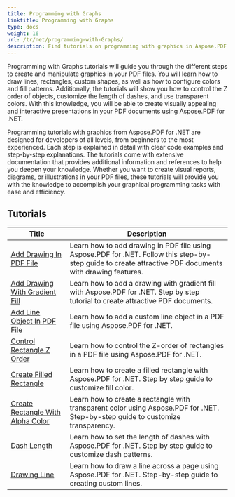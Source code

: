 ```yaml
---
title: Programming with Graphs
linktitle: Programming with Graphs
type: docs
weight: 16
url: /tr/net/programming-with-Graphs/
description: Find tutorials on programming with graphics in Aspose.PDF for .NET. Learn how to create and customize graphics in your PDF documents.
---
```

Programming with Graphs tutorials will guide you through the different steps to create and manipulate graphics in your PDF files. You will learn how to draw lines, rectangles, custom shapes, as well as how to configure colors and fill patterns. Additionally, the tutorials will show you how to control the Z order of objects, customize the length of dashes, and use transparent colors. With this knowledge, you will be able to create visually appealing and interactive presentations in your PDF documents using Aspose.PDF for .NET.

Programming tutorials with graphics from Aspose.PDF for .NET are designed for developers of all levels, from beginners to the most experienced. Each step is explained in detail with clear code examples and step-by-step explanations. The tutorials come with extensive documentation that provides additional information and references to help you deepen your knowledge. Whether you want to create visual reports, diagrams, or illustrations in your PDF files, these tutorials will provide you with the knowledge to accomplish your graphical programming tasks with ease and efficiency.

## Tutorials
| Title | Description |
| --- | --- | 
| [Add Drawing In PDF File](./add-drawing/) | Learn how to add drawing in PDF file using Aspose.PDF for .NET. Follow this step-by-step guide to create attractive PDF documents with drawing features. |  
| [Add Drawing With Gradient Fill](./add-drawing-with-gradient-fill/) | Learn how to add a drawing with gradient fill with Aspose.PDF for .NET. Step by step tutorial to create attractive PDF documents. |  
| [Add Line Object In PDF File](./add-line-object/) | Learn how to add a custom line object in a PDF file using Aspose.PDF for .NET. |  
| [Control Rectangle Z Order](./control-rectangle-z-order/) | Learn how to control the Z-order of rectangles in a PDF file using Aspose.PDF for .NET.  |  
| [Create Filled Rectangle](./create-filled-rectangle/) | Learn how to create a filled rectangle with Aspose.PDF for .NET. Step by step guide to customize fill color. |  
| [Create Rectangle With Alpha Color](./create-rectangle-with-alpha-color/) | Learn how to create a rectangle with transparent color using Aspose.PDF for .NET. Step-by-step guide to customize transparency. |  
| [Dash Length](./dash-length/) | Learn how to set the length of dashes with Aspose.PDF for .NET. Step by step guide to customize dash patterns. |  
| [Drawing Line](./drawing-line/) | Learn how to draw a line across a page using Aspose.PDF for .NET. Step-by-step guide to creating custom lines. |  
